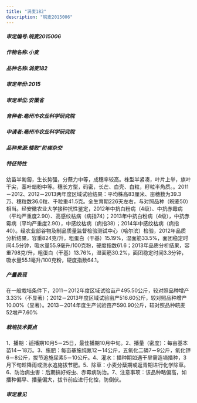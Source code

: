 ```yaml
---
title: "涡麦182"
description: "皖麦2015006"
---
```

##### 审定编号:皖麦2015006

##### 作物名称:小麦

##### 品种名称:涡麦182

##### 审定年份:2015

##### 审定单位:安徽省

##### 育种者:亳州市农业科学研究院

##### 申请者:亳州市农业科学研究院

##### 品种来源:矮败”阶梯杂交


##### 特征特性
幼苗半匍匐，生长势强，分蘖力中等，成穗率较高。株型半紧凑，叶片上举，旗叶干尖，茎叶蜡粉中等。穗长方型，码密，长芒、白壳、白粒，籽粒半角质。。2011－2012、2012－2013两年度区域试验结果：平均株高83厘米、亩穗数为39.3万、穗粒数36.0粒、千粒重41.5克。全生育期226天左右，与对照品种（皖麦50）相当。经安徽农业大学接种抗性鉴定，2012年中抗白粉病（4级）、中抗赤霉病（平均严重度2.90）、高感纹枯病（病指74）；2013年中抗白粉病（4级），中抗赤霉病（平均严重度2.90），中感纹枯病（病指38）；2014年中感纹枯病（病指40）。经农业部谷物及制品质量监督检验测试中心（哈尔滨）检验，2012年品质分析结果，容重824克/升，粗蛋白（干基）15.19%，湿面筋33.5%，面团稳定时间4.5分钟，吸水量55.9毫升/100克粉，硬度指数61.6；2013年品质分析结果，容重798克/升，粗蛋白（干基）13.76%，湿面筋30.2%，面团稳定时间3.3分钟，吸水量55.1毫升/100克粉，硬度指数64.1。


##### 产量表现
在一般栽培条件下，2011－2012年度区域试验亩产495.50公斤，较对照品种增产3.33%（不显著）；2012－2013年度区域试验亩产516.60公斤，较对照品种增产10.00%（显著）。2013－2014年度生产试验亩产590.90公斤，较对照品种皖麦52增产7.60%


##### 栽培技术要点
1、播期：适播期10月5－25日，最佳播期10月中旬。2、播量（密度）：每亩基本苗14－18万。3、施肥：每亩基施纯氮12－14公斤，五氧化二磷7－9公斤，氧化钾6－8公斤，拔节追施尿素5－10公斤。4、灌水：播种期如遇干旱需造墒播种，3月下旬趁降雨或浇水追施拔节肥。5、除草：小麦分蘖期或返青期进行化学除草。6、防治病虫害：后期搞好蚜虫、赤霉病防治。7、注意事项：该品种略偏高，如播种偏早、播量偏大，拔节前应进行化控，防倒伏。


##### 审定意见

